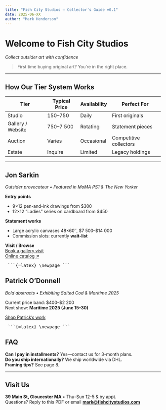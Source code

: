 ```yaml
---
title: "Fish City Studios – Collector’s Guide v0.1"
date: 2025-06-XX
author: "Mark Henderson"
---
```


# Welcome to Fish City Studios  
*Collect outsider art with confidence*

> First time buying original art? You’re in the right place.

---

## How Our Tier System Works
| Tier | Typical Price | Availability | Perfect For |
|------|---------------|--------------|-------------|
| Studio | $150–$750 | Daily | First originals |
| Gallery / Website | $750–$7 500 | Rotating | Statement pieces |
| Auction | Varies | Occasional | Competitive collectors |
| Estate | Inquire | Limited | Legacy holdings |

---

## Jon Sarkin  
*Outsider provocateur • Featured in MoMA PS1 & The New Yorker*

**Entry points**  
- 9×12 pen-and-ink drawings from \$300  
- 12×12 “Ladies” series on cardboard from \$450

**Statement works**  
- Large acrylic canvases 48×60″, \$7 500–\$14 000  
- Commission slots: currently **wait-list**

**Visit / Browse**  
[Book a gallery visit](https://cal.com/fishcity/visit)  
[Online catalog ↗](https://jonsarkin.com/collections)

<pre> ```{=latex} \newpage ``` </pre>

## Patrick O’Donnell  
*Bold abstracts • Exhibiting Salted Cod & Maritime 2025*

Current price band: \$400–\$2 200  
Next show: **Maritime 2025 (June 15–30)**  

[Shop Patrick’s work](https://fishcitystudios.com/collections/patrick)  

<pre> ```{=latex} \newpage ``` </pre>

## FAQ
**Can I pay in installments?** Yes—contact us for 3-month plans.  
**Do you ship internationally?** We ship worldwide via DHL.  
**Framing tips?** See page 8.

---

## Visit Us
**39 Main St, Gloucester MA** • Thu–Sun 12-5 & by appt.  
Questions? Reply to this PDF or email **mark@fishcitystudios.com**

<!-- v0.2 will add “Join the Collectors Club” CTA here -->

